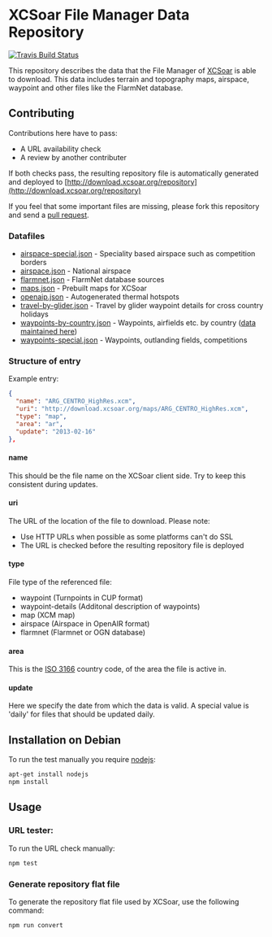 # XCSoar File Manager Data Repository

[![Travis Build Status](https://img.shields.io/travis/XCSoar/xcsoar-data-repository/master.svg)](https://travis-ci.org/XCSoar/xcsoar-data-repository)

This repository describes the data that the File Manager of
[XCSoar](https://xcsoar.org/) is able to download. This data includes
terrain and topography maps, airspace, waypoint and other files like the FlarmNet
database.


## Contributing

Contributions here have to pass:
  * A URL availability check
  * A review by another contributer 

If both checks pass, the resulting repository file is automatically generated and deployed to [http://download.xcsoar.org/repository](http://download.xcsoar.org/repository)

If you feel that some important files are missing, please fork this repository
and send a [pull request](https://github.com/XCSoar/xcsoar-data-repository/pulls).


### Datafiles

* [airspace-special.json](data/airspace-special.json) - Speciality based airspace such as competition borders
* [airspace.json](data/airspace.json) - National airspace
* [flarmnet.json](data/flarmnet.json) - FlarmNet database sources
* [maps.json](data/maps.json) - Prebuilt maps for XCSoar
* [openaip.json](data/openaip.json) - Autogenerated thermal hotspots
* [travel-by-glider.json](data/travel-by-glider.json) - Travel by glider waypoint details for cross country holidays
* [waypoints-by-country.json](data/waypoints-by-country.json) - Waypoints, airfields etc. by country ([data maintained here](https://github.com/XCSoar/xcsoar-data-content/tree/master/waypoints))
* [waypoints-special.json](data/waypoints-special.json) - Waypoints, outlanding fields, competitions


### Structure of entry

Example entry:
```json
{
  "name": "ARG_CENTRO_HighRes.xcm",
  "uri": "http://download.xcsoar.org/maps/ARG_CENTRO_HighRes.xcm",
  "type": "map",
  "area": "ar",
  "update": "2013-02-16"
},
```


#### name

This should be the file name on the XCSoar client side.
Try to keep this consistent during updates.


#### uri

The URL of the location of the file to download.
Please note:
 * Use HTTP URLs when possible as some platforms can't do SSL
 * The URL is checked before the resulting repository file is deployed
 

#### type

File type of the referenced file:
* waypoint (Turnpoints in CUP format)
* waypoint-details (Additonal description of waypoints)
* map (XCM map)
* airspace (Airspace in OpenAIR format)
* flarmnet (Flarmnet or OGN database)


#### area

This is the [ISO 3166](https://en.wikipedia.org/wiki/List_of_ISO_3166_country_codes) country code, of the area the file is active in. 


#### update

Here we specify the date from which the data is valid.
A special value is 'daily' for files that should be updated daily.


## Installation on Debian 

To run the test manually you require [nodejs](https://nodejs.org):
```bash
apt-get install nodejs
npm install
```


## Usage

### URL tester:

To run the URL check manually:
```bash
npm test
```


### Generate repository flat file

To generate the repository flat file used by XCSoar, use the following command:
```bash
npm run convert
```
